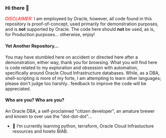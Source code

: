 ### Hi there 👋
<span style="color:red">*DISCLAIMER:*</span> I am employeed by Oracle, however, all code found in this repository is proof-of-concept, used primarily for demonstration purposes, and is **not** supported by Oracle.  The code here should **not** be used, as is, for Production purposes... otherwise, enjoy!

#### Yet Another Repository...
You may have stumbled here on accident or directed here after a demonstration, either way, thank you for browsing.  What you will find here is code related to my exploration and obsession with automation, specifically around Oracle Cloud Infrastructure databases.  While, as a DBA, shell-scripting is more of my forte, I am attempting to learn other languages; please don't judge too harshly.. feedback to improve the code will be appreciated.

#### Who are you? Who are you?
An Oracle DBA, a self-proclaimed "citizen developer", an amature brewer and known to over use the "dot-dot-dot"...  

- 🌱 I’m currently learning python, terraform, Oracle Cloud Infrastucture resources and howto BIAB.

<!--
**ukjola/ukjola** is a ✨ _special_ ✨ repository because its `README.md` (this file) appears on your GitHub profile.

Here are some ideas to get you started:

- 🔭 I’m currently working on ...
- 🌱 I’m currently learning ...
- 👯 I’m looking to collaborate on ...
- 🤔 I’m looking for help with ...
- 💬 Ask me about ...
- 📫 How to reach me: ...
- 😄 Pronouns: ...
- ⚡ Fun fact: ...
-->
